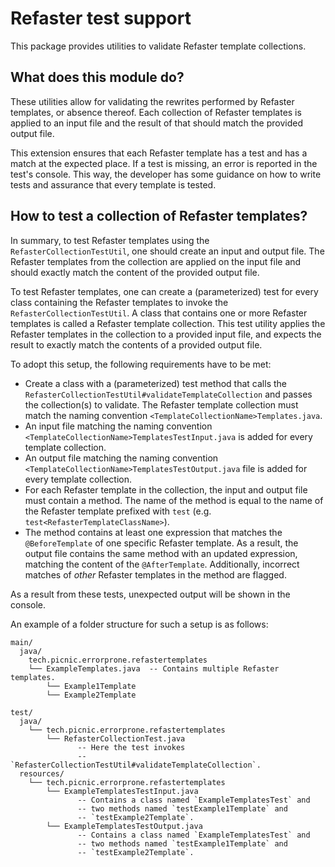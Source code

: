 # Refaster test support

This package provides utilities to validate Refaster template collections.

## What does this module do?

These utilities allow for validating the rewrites performed by Refaster
templates, or absence thereof. Each collection of Refaster templates is applied
to an input file and the result of that should match the provided output file.

This extension ensures that each Refaster template has a test and has a match at
the expected place. If a test is missing, an error is reported in the test's
console. This way, the developer has some guidance on how to write tests and
assurance that every template is tested.

## How to test a collection of Refaster templates?

In summary, to test Refaster templates using the `RefasterCollectionTestUtil`,
one should create an input and output file. The Refaster templates from the
collection are applied on the input file and should exactly match the content of
the provided output file.

To test Refaster templates, one can create a (parameterized) test for every
class containing the Refaster templates to invoke the
`RefasterCollectionTestUtil`. A class that contains one or more Refaster
templates is called a Refaster template collection. This test utility applies
the Refaster templates in the collection to a provided input file, and expects
the result to exactly match the contents of a provided output file.

To adopt this setup, the following requirements have to be met:

- Create a class with a (parameterized) test method that calls
  the `RefasterCollectionTestUtil#validateTemplateCollection` and passes the
  collection(s) to validate. The Refaster template collection must match the
  naming convention `<TemplateCollectionName>Templates.java`.
- An input file matching the naming convention
  `<TemplateCollectionName>TemplatesTestInput.java` is added for every template
  collection.
- An output file matching the naming convention
  `<TemplateCollectionName>TemplatesTestOutput.java` file is added for every
  template collection.
- For each Refaster template in the collection, the input and output file must
  contain a method. The name of the method is equal to the name of the Refaster
  template prefixed with `test` (e.g. `test<RefasterTemplateClassName>`).
- The method contains at least one expression that matches the `@BeforeTemplate`
  of one specific Refaster template. As a result, the output file contains the
  same method with an updated expression, matching the content of the
  `@AfterTemplate`. Additionally, incorrect matches of _other_ Refaster
  templates in the method are flagged.

As a result from these tests, unexpected output will be shown in the console.

An example of a folder structure for such a setup is as follows:

```
main/
  java/
    tech.picnic.errorprone.refastertemplates
    └── ExampleTemplates.java  -- Contains multiple Refaster templates.
        └── Example1Template
        └── Example2Template

test/
  java/
    └── tech.picnic.errorprone.refastertemplates
        └── RefasterCollectionTest.java
               -- Here the test invokes
               -- `RefasterCollectionTestUtil#validateTemplateCollection`.
  resources/
    └── tech.picnic.errorprone.refastertemplates
        └── ExampleTemplatesTestInput.java
               -- Contains a class named `ExampleTemplatesTest` and
               -- two methods named `testExample1Template` and
               -- `testExample2Template`.
        └── ExampleTemplatesTestOutput.java
               -- Contains a class named `ExampleTemplatesTest` and
               -- two methods named `testExample1Template` and
               -- `testExample2Template`.
```

